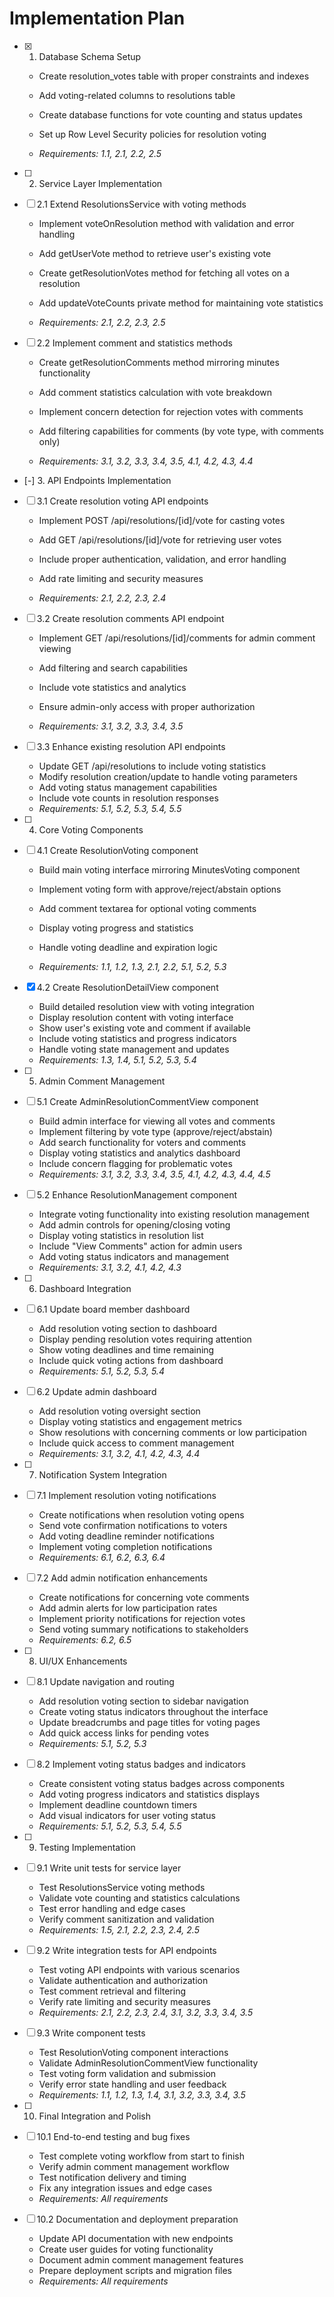 # Implementation Plan

- [x] 1. Database Schema Setup




  - Create resolution_votes table with proper constraints and indexes
  - Add voting-related columns to resolutions table
  - Create database functions for vote counting and status updates
  - Set up Row Level Security policies for resolution voting


  - _Requirements: 1.1, 2.1, 2.2, 2.5_

- [ ] 2. Service Layer Implementation
- [ ] 2.1 Extend ResolutionsService with voting methods
  - Implement voteOnResolution method with validation and error handling

  - Add getUserVote method to retrieve user's existing vote
  - Create getResolutionVotes method for fetching all votes on a resolution
  - Add updateVoteCounts private method for maintaining vote statistics
  - _Requirements: 2.1, 2.2, 2.3, 2.5_

- [ ] 2.2 Implement comment and statistics methods
  - Create getResolutionComments method mirroring minutes functionality


  - Add comment statistics calculation with vote breakdown
  - Implement concern detection for rejection votes with comments
  - Add filtering capabilities for comments (by vote type, with comments only)
  - _Requirements: 3.1, 3.2, 3.3, 3.4, 3.5, 4.1, 4.2, 4.3, 4.4_


- [-] 3. API Endpoints Implementation

- [ ] 3.1 Create resolution voting API endpoints
  - Implement POST /api/resolutions/[id]/vote for casting votes
  - Add GET /api/resolutions/[id]/vote for retrieving user votes
  - Include proper authentication, validation, and error handling


  - Add rate limiting and security measures
  - _Requirements: 2.1, 2.2, 2.3, 2.4_

- [ ] 3.2 Create resolution comments API endpoint
  - Implement GET /api/resolutions/[id]/comments for admin comment viewing
  - Add filtering and search capabilities


  - Include vote statistics and analytics
  - Ensure admin-only access with proper authorization
  - _Requirements: 3.1, 3.2, 3.3, 3.4, 3.5_

- [ ] 3.3 Enhance existing resolution API endpoints
  - Update GET /api/resolutions to include voting statistics
  - Modify resolution creation/update to handle voting parameters
  - Add voting status management capabilities
  - Include vote counts in resolution responses
  - _Requirements: 5.1, 5.2, 5.3, 5.4, 5.5_

- [ ] 4. Core Voting Components
- [ ] 4.1 Create ResolutionVoting component
  - Build main voting interface mirroring MinutesVoting component
  - Implement voting form with approve/reject/abstain options


  - Add comment textarea for optional voting comments
  - Display voting progress and statistics
  - Handle voting deadline and expiration logic
  - _Requirements: 1.1, 1.2, 1.3, 2.1, 2.2, 5.1, 5.2, 5.3_

- [x] 4.2 Create ResolutionDetailView component




  - Build detailed resolution view with voting integration
  - Display resolution content with voting interface
  - Show user's existing vote and comment if available
  - Include voting statistics and progress indicators
  - Handle voting state management and updates
  - _Requirements: 1.3, 1.4, 5.1, 5.2, 5.3, 5.4_

- [ ] 5. Admin Comment Management
- [ ] 5.1 Create AdminResolutionCommentView component
  - Build admin interface for viewing all votes and comments
  - Implement filtering by vote type (approve/reject/abstain)
  - Add search functionality for voters and comments
  - Display voting statistics and analytics dashboard
  - Include concern flagging for problematic votes
  - _Requirements: 3.1, 3.2, 3.3, 3.4, 3.5, 4.1, 4.2, 4.3, 4.4, 4.5_

- [ ] 5.2 Enhance ResolutionManagement component
  - Integrate voting functionality into existing resolution management
  - Add admin controls for opening/closing voting
  - Display voting statistics in resolution list
  - Include "View Comments" action for admin users
  - Add voting status indicators and management
  - _Requirements: 3.1, 3.2, 4.1, 4.2, 4.3_

- [ ] 6. Dashboard Integration
- [ ] 6.1 Update board member dashboard
  - Add resolution voting section to dashboard
  - Display pending resolution votes requiring attention
  - Show voting deadlines and time remaining
  - Include quick voting actions from dashboard
  - _Requirements: 5.1, 5.2, 5.3, 5.4_

- [ ] 6.2 Update admin dashboard
  - Add resolution voting oversight section
  - Display voting statistics and engagement metrics
  - Show resolutions with concerning comments or low participation
  - Include quick access to comment management
  - _Requirements: 3.1, 3.2, 4.1, 4.2, 4.3, 4.4_

- [ ] 7. Notification System Integration
- [ ] 7.1 Implement resolution voting notifications
  - Create notifications when resolution voting opens
  - Send vote confirmation notifications to voters
  - Add voting deadline reminder notifications
  - Implement voting completion notifications
  - _Requirements: 6.1, 6.2, 6.3, 6.4_

- [ ] 7.2 Add admin notification enhancements
  - Create notifications for concerning vote comments
  - Add admin alerts for low participation rates
  - Implement priority notifications for rejection votes
  - Send voting summary notifications to stakeholders
  - _Requirements: 6.2, 6.5_

- [ ] 8. UI/UX Enhancements
- [ ] 8.1 Update navigation and routing
  - Add resolution voting section to sidebar navigation
  - Create voting status indicators throughout the interface
  - Update breadcrumbs and page titles for voting pages
  - Add quick access links for pending votes
  - _Requirements: 5.1, 5.2, 5.3_

- [ ] 8.2 Implement voting status badges and indicators
  - Create consistent voting status badges across components
  - Add voting progress indicators and statistics displays
  - Implement deadline countdown timers
  - Add visual indicators for user voting status
  - _Requirements: 5.1, 5.2, 5.3, 5.4, 5.5_

- [ ] 9. Testing Implementation
- [ ] 9.1 Write unit tests for service layer
  - Test ResolutionsService voting methods
  - Validate vote counting and statistics calculations
  - Test error handling and edge cases
  - Verify comment sanitization and validation
  - _Requirements: 1.5, 2.1, 2.2, 2.3, 2.4, 2.5_

- [ ] 9.2 Write integration tests for API endpoints
  - Test voting API endpoints with various scenarios
  - Validate authentication and authorization
  - Test comment retrieval and filtering
  - Verify rate limiting and security measures
  - _Requirements: 2.1, 2.2, 2.3, 2.4, 3.1, 3.2, 3.3, 3.4, 3.5_

- [ ] 9.3 Write component tests
  - Test ResolutionVoting component interactions
  - Validate AdminResolutionCommentView functionality
  - Test voting form validation and submission
  - Verify error state handling and user feedback
  - _Requirements: 1.1, 1.2, 1.3, 1.4, 3.1, 3.2, 3.3, 3.4, 3.5_

- [ ] 10. Final Integration and Polish
- [ ] 10.1 End-to-end testing and bug fixes
  - Test complete voting workflow from start to finish
  - Verify admin comment management workflow
  - Test notification delivery and timing
  - Fix any integration issues and edge cases
  - _Requirements: All requirements_

- [ ] 10.2 Documentation and deployment preparation
  - Update API documentation with new endpoints
  - Create user guides for voting functionality
  - Document admin comment management features
  - Prepare deployment scripts and migration files
  - _Requirements: All requirements_